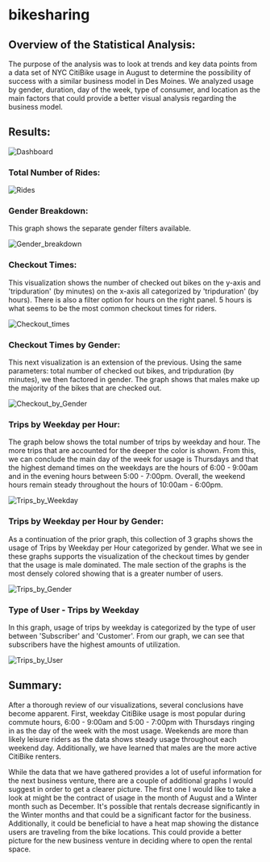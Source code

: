 # bikesharing

## Overview of the Statistical Analysis:
The purpose of the analysis was to look at trends and key data points from a data set of NYC CitiBike usage in August to determine the possibility of success with a similar business model in Des Moines. We analyzed usage by gender, duration, day of the week, type of consumer, and location as the main factors that could provide a better visual analysis regarding the business model.

## Results:
![Dashboard](https://user-images.githubusercontent.com/73874291/109598487-39698380-7ace-11eb-8c1b-e3fb8ac85c47.png)

### Total Number of Rides:

![Rides](https://user-images.githubusercontent.com/73874291/109598552-4f774400-7ace-11eb-8bc4-919958d0efde.png)

### Gender Breakdown:
This graph shows the separate gender filters available.

![Gender_breakdown](https://user-images.githubusercontent.com/73874291/109598517-41c1be80-7ace-11eb-8259-6439b5b35682.png)

### Checkout Times: 
This visualization shows the number of checked out bikes on the y-axis and 'tripduration' (by minutes) on the x-axis all categorized by 'tripduration' (by hours).
There is also a filter option for hours on the right panel. 
5 hours is what seems to be the most common checkout times for riders. 

![Checkout_times](https://user-images.githubusercontent.com/73874291/109598502-3cfd0a80-7ace-11eb-9e78-b9cef4b74206.png)

### Checkout Times by Gender:
This next visualization is an extension of the previous. Using the same parameters: total number of checked out bikes, and tripduration (by minutes), we then factored in gender. The graph shows that males make up the majority of the bikes that are checked out. 

![Checkout_by_Gender](https://user-images.githubusercontent.com/73874291/109598508-3ec6ce00-7ace-11eb-851c-e33cde6f8bc8.png)

### Trips by Weekday per Hour:
The graph below shows the total number of trips by weekday and hour. The more trips that are accounted for the deeper the color is shown. From this, we can conclude the main day of the week for usage is Thursdays and that the highest demand times on the weekdays are the hours of 6:00 - 9:00am and in the evening hours between 5:00 - 7:00pm. Overall, the weekend hours remain steady throughout the hours of 10:00am - 6:00pm. 

![Trips_by_Weekday](https://user-images.githubusercontent.com/73874291/109598524-44bcaf00-7ace-11eb-8bdc-fd5dc5cad452.png)

### Trips by Weekday per Hour by Gender:
As a continuation of the prior graph, this collection of 3 graphs shows the usage of Trips by Weekday per Hour categorized by gender. What we see in these graphs supports the visualization of the checkout times by gender that the usage is male dominated. The male section of the graphs is the most densely colored showing that is a greater number of users.

![Trips_by_Gender](https://user-images.githubusercontent.com/73874291/109598535-47b79f80-7ace-11eb-8719-62a6b0705918.png)

### Type of User - Trips by Weekday
In this graph, usage of trips by weekday is categorized by the type of user between 'Subscriber' and 'Customer'. From our graph, we can see that subscribers have the highest amounts of utilization. 

![Trips_by_User](https://user-images.githubusercontent.com/73874291/109598542-4a19f980-7ace-11eb-89d9-838f4021a4e0.png)


## Summary:
After a thorough review of our visualizations, several conclusions have become apparent. First, weekday CitiBike usage is most popular during commute hours, 6:00 - 9:00am and 5:00 - 7:00pm with Thursdays ringing in as the day of the week with the most usage. Weekends are more than likely leisure riders as the data shows steady usage throughout each weekend day. Additionally, we have learned that males are the more active CitiBike renters. 

While the data that we have gathered provides a lot of useful information for the next business venture, there are a couple of additional graphs I would suggest in order to get a clearer picture. The first one I would like to take a look at might be the contract of usage in the month of August and a Winter month such as December. It's possible that rentals decrease significantly in the Winter months and that could be a significant factor for the business. Additionally, it could be beneficial to have a heat map showing the distance users are traveling from the bike locations. This could provide a better picture for the new business venture in deciding where to open the rental space. 
